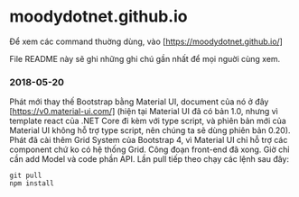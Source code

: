# moodydotnet.github.io

Để xem các command thuờng dùng, vào [https://moodydotnet.github.io/]


File README này sẽ ghi những ghi chú gần nhất để mọi nguời cùng xem.

### 2018-05-20

Phát mới thay thế Bootstrap bằng Material UI, document của nó ở đây [https://v0.material-ui.com/] (hiện tại Material UI đã có bản 1.0, nhưng vì template react của .NET Core đi kèm với type script, và phiên bản mới của Material UI không hỗ trợ type script, nên chúng ta sẽ dùng phiên bản 0.20).
Phát đã cài thêm Grid System của Bootstrap 4, vì Material UI chỉ hỗ trợ các component chứ ko có hệ thống Grid.
Công đoạn front-end đã xong. Giờ chỉ cần add Model và code phần API.
Lần pull tiếp theo chạy các lệnh sau đây:
```
git pull
npm install
```